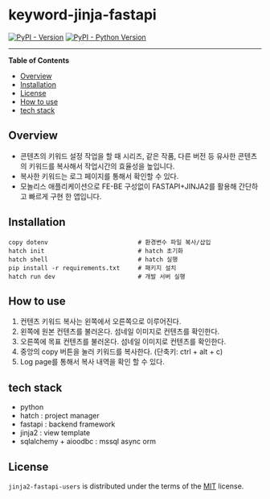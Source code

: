 # keyword-jinja-fastapi

[![PyPI - Version](https://img.shields.io/pypi/v/jinja2-fastapi-users.svg)](https://pypi.org/project/jinja2-fastapi-users)
[![PyPI - Python Version](https://img.shields.io/pypi/pyversions/jinja2-fastapi-users.svg)](https://pypi.org/project/jinja2-fastapi-users)

-----

**Table of Contents**

- [Overview](#overview)
- [Installation](#installation)
- [License](#license)
- [How to use](#how-to-use)
- [tech stack](#tech-stack)


## Overview
- 콘텐츠의 키워드 설정 작업을 할 때 시리즈, 같은 작품, 다른 버전 등 유사한 콘텐츠의 키워드를 복사해서 작업시간의 효율성을 높입니다.
- 복사한 키워드는 로그 페이지를 통해서 확인할 수 있다.
- 모놀리스 애플리케이션으로 FE-BE 구성없이 FASTAPI+JINJA2를 활용해 간단하고 빠르게 구현 한 앱입니다.


## Installation

```console
copy dotenv                         # 환경변수 파일 복사/삽입
hatch init                          # hatch 초기화
hatch shell                         # hatch 실행
pip install -r requirements.txt     # 패키지 설치
hatch run dev                       # 개발 서버 실행
``````


## How to use

1. 컨텐츠 키워드 복사는 왼쪽에서 오른쪽으로 이루어진다.
2. 왼쪽에 원본 컨텐츠를 불러온다. 섬네일 이미지로 컨텐츠를 확인한다.
3. 오른쪽에 목표 컨텐츠를 불러온다. 섬네일 이미지로 컨텐츠를 확인한다.
4. 중앙의 copy 버튼을 눌러 키워드를 복사한다. (단축키: ctrl + alt + c)
5. Log page를 통해서 복사 내역을 확인 할 수 있다.


## tech stack

- python
- hatch : project manager
- fastapi : backend framework
- jinja2 : view template
- sqlalchemy + aioodbc : mssql async orm


## License

`jinja2-fastapi-users` is distributed under the terms of the [MIT](https://spdx.org/licenses/MIT.html) license.

